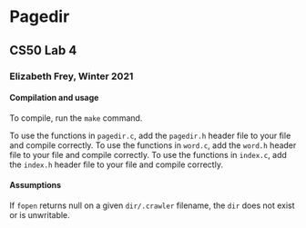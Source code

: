 # Pagedir

## CS50 Lab 4

### Elizabeth Frey, Winter 2021

#### Compilation and usage
To compile, run the `make` command. 

To use the functions in `pagedir.c`, add the `pagedir.h` header file to your file and compile correctly. 
To use the functions in `word.c`, add the `word.h` header file to your file and compile correctly. 
To use the functions in `index.c`, add the `index.h` header file to your file and compile correctly. 

#### Assumptions
If `fopen` returns null on a given `dir/.crawler` filename, the `dir` does not exist or is unwritable. 
